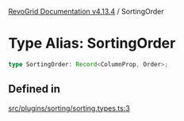 [RevoGrid Documentation v4.13.4](README.md) / SortingOrder

# Type Alias: SortingOrder

```ts
type SortingOrder: Record<ColumnProp, Order>;
```

## Defined in

[src/plugins/sorting/sorting.types.ts:3](https://github.com/revolist/revogrid/blob/325e86c31155d90566dec588c08b121b0ae7657a/src/plugins/sorting/sorting.types.ts#L3)
